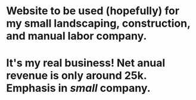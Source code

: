 # Website to be used (hopefully) for my small landscaping, construction, and manual labor company.
# It's my real business! Net anual revenue is only around 25k. Emphasis in *small* company.
